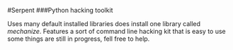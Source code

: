 #Serpent
###Python hacking toolkit

Uses many default installed libraries does install one library called *mechanize*.
Features a sort of command line hacking kit that is easy to use some things are still in progress, fell free to help.
